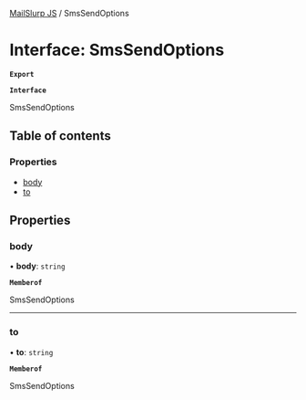 [MailSlurp JS](../README.md) / SmsSendOptions

# Interface: SmsSendOptions

**`Export`**

**`Interface`**

SmsSendOptions

## Table of contents

### Properties

- [body](SmsSendOptions.md#body)
- [to](SmsSendOptions.md#to)

## Properties

### body

• **body**: `string`

**`Memberof`**

SmsSendOptions

___

### to

• **to**: `string`

**`Memberof`**

SmsSendOptions
